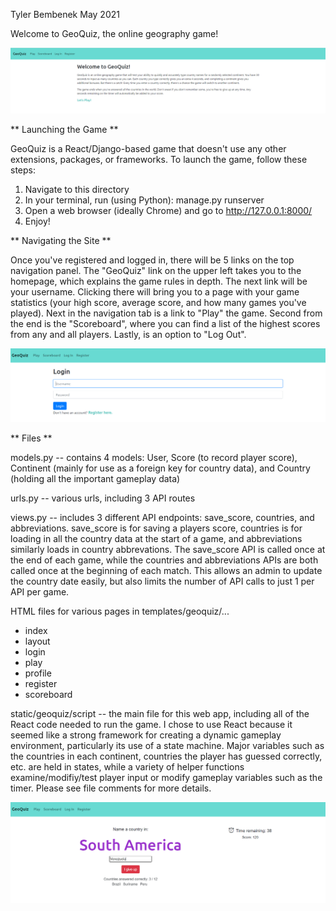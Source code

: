 Tyler Bembenek
May 2021


Welcome to GeoQuiz, the online geography game!

![alt text](https://github.com/TBemz/GeoQuiz/blob/main/Images/geoquiz-4.PNG "Main screen")

** Launching the Game **

GeoQuiz is a React/Django-based game that doesn't use any other extensions, packages, or frameworks.
To launch the game, follow these steps:

1. Navigate to this directory
2. In your terminal, run (using Python): manage.py runserver
3. Open a web browser (ideally Chrome) and go to http://127.0.0.1:8000/
4. Enjoy!


** Navigating the Site **

Once you've registered and logged in, there will be 5 links on the top navigation panel. The "GeoQuiz" link on the upper left takes you to the homepage, which explains the game rules in depth. The next link will be your username. Clicking there will bring you to a page with your game statistics (your high score, average score, and how many games you've played). Next in the navigation tab is a link to "Play" the game. Second from the end is the "Scoreboard", where you can find a list of the highest scores from any and all players. Lastly, is an option to "Log Out".

![alt text](https://github.com/TBemz/GeoQuiz/blob/main/Images/geoquiz-2.PNG "Login screen")

** Files **

models.py -- contains 4 models: User, Score (to record player score), Continent (mainly for use as a foreign key for country data), and Country (holding all the important gameplay data)

urls.py -- various urls, including 3 API routes

views.py -- includes 3 different API endpoints: save_score, countries, and abbreviations. save_score is for saving a players score, countries is for loading in all the country data at the start of a game, and abbreviations similarly loads in country abbrevations. The save_score API is called once at the end of each game, while the countries and abbreviations APIs are both called once at the beginning of each match. This allows an admin to update the country date easily, but also limits the number of API calls to just 1 per API per game.

HTML files for various pages in templates/geoquiz/...
* index
* layout
* login
* play
* profile
* register
* scoreboard

static/geoquiz/script -- the main file for this web app, including all of the React code needed to run the game. I chose to use React because it seemed like a strong framework for creating a dynamic gameplay environment, particularly its use of a state machine. Major variables such as the countries in each continent, countries the player has guessed correctly, etc. are held in states, while a variety of helper functions examine/modifiy/test player input or modify gameplay variables such as the timer. Please see file comments for more details.

![alt text](https://github.com/TBemz/GeoQuiz/blob/main/Images/geoquiz-3.PNG "Play screen")
